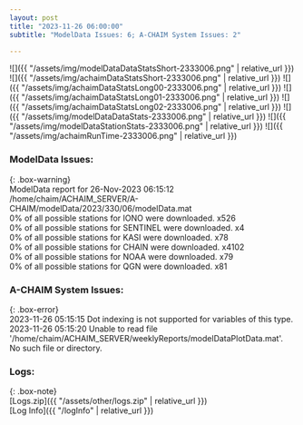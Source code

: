 ```yaml
---
layout: post
title: "2023-11-26 06:00:00"
subtitle: "ModelData Issues: 6; A-CHAIM System Issues: 2"

---
```


![]({{ "/assets/img/modelDataDataStatsShort-2333006.png" | relative_url }})
![]({{ "/assets/img/achaimDataStatsShort-2333006.png" | relative_url }})
![]({{ "/assets/img/achaimDataStatsLong00-2333006.png" | relative_url }})
![]({{ "/assets/img/achaimDataStatsLong01-2333006.png" | relative_url }})
![]({{ "/assets/img/achaimDataStatsLong02-2333006.png" | relative_url }})
![]({{ "/assets/img/modelDataDataStats-2333006.png" | relative_url }})
![]({{ "/assets/img/modelDataStationStats-2333006.png" | relative_url }})
![]({{ "/assets/img/achaimRunTime-2333006.png" | relative_url }})


### ModelData Issues:  
  
{: .box-warning}  
 ModelData report for 26-Nov-2023 06:15:12   
 /home/chaim/ACHAIM_SERVER/A-CHAIM/modelData/2023/330/06/modelData.mat   
 0% of all possible stations for IONO were downloaded. x526   
 0% of all possible stations for SENTINEL were downloaded. x4   
 0% of all possible stations for KASI were downloaded. x78   
 0% of all possible stations for CHAIN were downloaded. x4102   
 0% of all possible stations for NOAA were downloaded. x79   
 0% of all possible stations for QGN were downloaded. x81   
  
### A-CHAIM System Issues:  
  
{: .box-error}  
2023-11-26 05:15:15 Dot indexing is not supported for variables of this type.  
2023-11-26 05:15:20 Unable to read file '/home/chaim/ACHAIM_SERVER/weeklyReports/modelDataPlotData.mat'. No such file or directory.  

### Logs:  
  
{: .box-note}  
[Logs.zip]({{ "/assets/other/logs.zip" | relative_url }})  
[Log Info]({{ "/logInfo" | relative_url }})  
